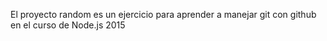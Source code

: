 El proyecto random es un ejercicio para aprender a manejar git con github en el curso de Node.js 2015